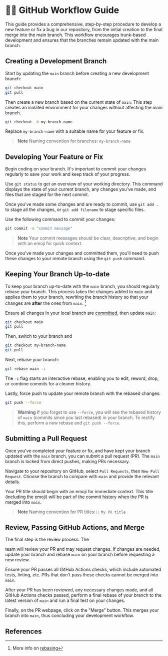 # 🏄‍♀️ GitHub Workflow Guide

This guide provides a comprehensive, step-by-step procedure to develop a new feature or fix a bug in our repository, from the initial creation to the final merge into the main branch. This workflow encourages trunk-based development and ensures that the branches remain updated with the main branch.

## Creating a Development Branch

Start by updating the `main` branch before creating a new development branch:
```bash
git checkout main
git pull
```

Then create a new branch based on the current state of `main`. This step creates an isolated environment for your changes without affecting the main branch.
```bash
git checkout -b my-branch-name
``` 

Replace `my-branch-name` with a suitable name for your feature or fix.

> **Note** 
> Naming convention for branches: `my-branch-name` 

## Developing Your Feature or Fix

Begin coding on your branch. It's important to commit your changes regularly to save your work and keep track of your progress. 

Use `git status` to get an overview of your working directory. This command displays the state of your current branch, any changes you've made, and files that are staged for the next commit.

Once you've made some changes and are ready to commit, use `git add .` to stage all the changes, or `git add filename` to stage specific files.

Use the following command to commit your changes: 
```bash 
git commit -m "commit message"
```

> **Note** 
> Your commit messages should be clear, descriptive, and begin with an emoji for quick context.

Once you've made your changes and committed them, you'll need to push these changes to your remote branch using the `git push` command.


## Keeping Your Branch Up-to-date

To keep your branch up-to-date with the `main` branch, you should regularly rebase your branch. This process takes the changes added to `main` and applies them to your branch, rewriting the branch history so that your changes are **after** the ones from `main`. [^1] 

Ensure all changes in your local branch are [committed](#developing-your-feature-or-fix), then update `main`:
```bash
git checkout main
git pull
```

Then, switch to your branch and 
```bash
git checkout my-branch-name
git pull
``` 

Next, rebase your branch: 
```bash
git rebase main -i
``` 

The `-i` flag starts an interactive rebase, enabling you to edit, reword, drop, or combine commits for a cleaner history.

Lastly, force push to update your remote branch with the rebased changes:
```bash
git push --force
``` 

> **Warning**
> If you forget to use `--force`, you will see the rebased history of `main` (commits since you last rebased) in your branch. To rectify this, perform a new rebase and `git push --force`.

## Submitting a Pull Request

Once you've completed your feature or fix, and have kept your branch updated with the `main` branch, you can submit a pull request (PR). The `main` branch is locked from direct pushes, making PRs necessary.

Navigate to your repository on GitHub, select `Pull Requests`, then `New Pull Request`. Choose the branch to compare with `main` and provide the relevant details. 

Your PR title should begin with an emoji for immediate context. This title (including the emoji) will be part of the commit history when the PR is merged into `main`.

> **Note** 
> Naming convention for PR titles: `📃 My PR title` 

## Review, Passing GitHub Actions, and Merge

The final step is the review process. The

 team will review your PR and may request changes. If changes are needed, update your branch and rebase `main` on your branch before requesting a new review. 

Ensure your PR passes all GitHub Actions checks, which include automated tests, linting, etc. PRs that don't pass these checks cannot be merged into `main`.

After your PR has been reviewed, any necessary changes made, and all GitHub Actions checks passed, perform a final rebase of your branch to the latest version of `main` and run a final test on your changes. 

Finally, on the PR webpage, click on the "Merge" button. This merges your branch into `main`, thus concluding your development workflow.


## References
[^1]: More info on [rebasing](https://git-scm.com/book/en/v2/Git-Branching-Rebasing)